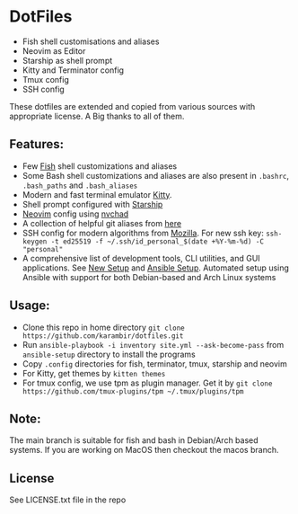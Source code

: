 # DotFiles

- Fish shell customisations and aliases
- Neovim as Editor
- Starship as shell prompt
- Kitty and Terminator config
- Tmux config
- SSH config

These dotfiles are extended and copied from various sources with appropriate license. A Big thanks to all of them.

## Features:

- Few [Fish](https://fishshell.com/) shell customizations and aliases
- Some Bash shell customizations and aliases are also present in `.bashrc`, `.bash_paths` and `.bash_aliases`
- Modern and fast terminal emulator [Kitty](https://sw.kovidgoyal.net/kitty/).
- Shell prompt configured with [Starship](https://starship.rs)
- [Neovim](https://neovim.io/) config using [nvchad](https://nvchad.com)
- A collection of helpful git aliases from [here](https://github.com/theskumar/dotfiles)
- SSH config for modern algorithms from [Mozilla](https://infosec.mozilla.org/guidelines/openssh). For new ssh key: `ssh-keygen -t ed25519 -f ~/.ssh/id_personal_$(date +%Y-%m-%d) -C "personal"`
- A comprehensive list of development tools, CLI utilities, and GUI applications. See [New Setup](./new_setup.md) and [Ansible Setup](./ansible-setup/README.md). Automated setup using Ansible with support for both Debian-based and Arch Linux systems

## Usage:

- Clone this repo in home directory `git clone https://github.com/karambir/dotfiles.git`
- Run `ansible-playbook -i inventory site.yml --ask-become-pass` from `ansible-setup` directory to install the programs
- Copy `.config` directories for fish, terminator, tmux, starship and neovim
- For Kitty, get themes by `kitten themes`
- For tmux config, we use tpm as plugin manager. Get it by `git clone https://github.com/tmux-plugins/tpm ~/.tmux/plugins/tpm`

## Note:

The main branch is suitable for fish and bash in Debian/Arch based systems. If you are working on MacOS then checkout the macos branch.

## License

See LICENSE.txt file in the repo

